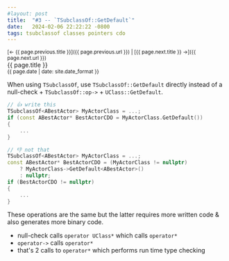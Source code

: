 ```yaml
---
#layout: post
title:  "#3 -- `TSubclassOf::GetDefault`"
date:   2024-02-06 22:22:22 -0800
tags: tsubclassof classes pointers cdo
---
```

<small>[← {{ page.previous.title }}]({{ page.previous.url }}) | [{{ page.next.title }} →]({{ page.next.url }})</small>\
{{ page.title }}\
<sup>{{ page.date | date: site.date_format }}</sup>

When using `TSubclassOf`, use `TSubclassOf::GetDefault` directly instead of a null-check + `TSubclassOf::op->` + `UClass::GetDefault`.

```cpp
// 👍 write this
TSubclassOf<ABestActor> MyActorClass = ...;
if (const ABestActor* BestActorCDO = MyActorClass.GetDefault())
{
    ...
}

// 👎 not that
TSubclassOf<ABestActor> MyActorClass = ...;
const ABestActor* BestActorCDO = (MyActorClass != nullptr)
    ? MyActorClass->GetDefault<ABestActor>()
    : nullptr;
if (BestActorCDO != nullptr)
{
    ...
}
```

These operations are the same but the latter requires more written code & also generates more binary code.
- null-check calls `operator UClass*` which calls `operator*`
- `operator->` calls `operator*`
- that's 2 calls to `operator*` which performs run time type checking